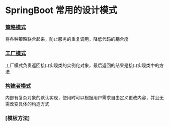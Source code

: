 # SpringBoot 常用的设计模式

### [策略模式](./strategy)

将各种策略联合起来，防止服务的重复调用，降低代码的耦合度


### [工厂模式](./factory)

工厂模式负责返回接口实现类的实例化对象，最后返回的结果是接口实现类中的方法


### [构建者模式](./builder)

内部有复杂对象的默认实现，使用时可以根据用户需求自由定义更改内容，并且无需改变具体的构造方式

### [模板方法]



